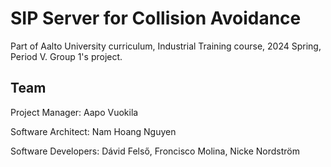 # SIP Server for Collision Avoidance
Part of Aalto University curriculum, Industrial Training course, 2024 Spring, Period V. Group 1's project. 

## Team
Project Manager: Aapo Vuokila

Software Architect: Nam Hoang Nguyen

Software Developers: Dávid Felső, Froncisco Molina, Nicke Nordström

